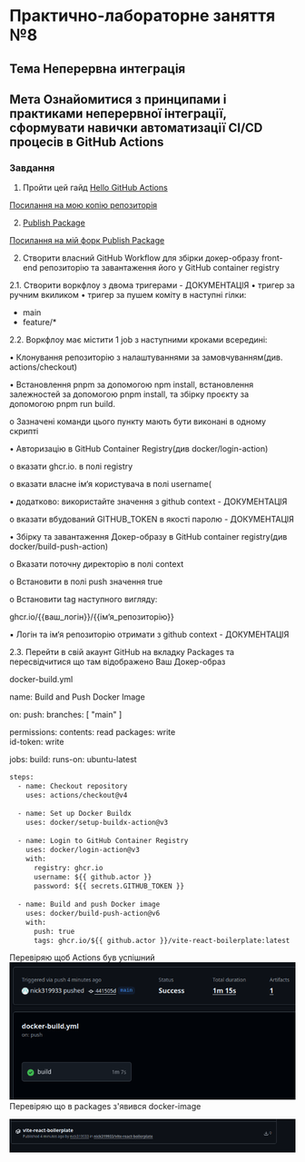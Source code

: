 # Практично-лабораторне заняття №8
## Тема Неперервна интеграція
## Мета Ознайомитися з принципами і практиками неперервної інтеграції, сформувати навички автоматизації CI/CD процесів в GitHub Actions

### Завдання

1. Пройти цей гайд [Hello GitHub Actions](https://github.com/skills/hello-github-actions?tab=readme-ov-file)

[Посилання на мою копію репозиторія](https://github.com/nick319933/skills-hello-github-actions)

2. [Publish Package](https://github.com/skills/publish-packages)

[Посилання на мій форк Publish Package](https://github.com/nick319933/skills-publish-packages)

2. Створити власний GitHub Workflow для збірки докер-образу front-end
репозиторію та завантаження його у GitHub container registry

2.1. Створити воркфлоу з двома тригерами - ДОКУМЕНТАЦІЯ
• тригер за ручним вкиликом
• тригер за пушем коміту в наступні гілки:
- main
- feature/*

2.2. Воркфлоу має містити 1 job з наступними кроками всередині:

• Клонування репозиторію з налаштуваннями за замовчуванням(див.
actions/checkout)

• Встановлення pnpm за допомогою npm install, встановлення залежностей за
допомогою pnpm install, та збірку проєкту за допомогою pnpm run build.

o Зазначені команди цього пункту мають бути виконані в одному скрипті

• Авторизацію в GitHub Container Registry(див docker/login-action)

o вказати ghcr.io. в полі registry

o вказати власне ім‘я користувача в полі username(

▪ додатково: використайте значення з github context -
ДОКУМЕНТАЦІЯ

o вказати вбудований GITHUB_TOKEN в якості паролю -
ДОКУМЕНТАЦІЯ

• Збірку та завантаження Докер-образу в GitHub container registry(див
docker/build-push-action)

o Вказати поточну директорію в полі context

o Встановити в полі push значення true

o Встановити tag наступного вигляду:

ghcr.io/{{ваш_логін}}/{{ім‘я_репозиторію}}

▪ Логін та ім‘я репозиторію отримати з github context -
ДОКУМЕНТАЦІЯ

2.3. Перейти в свій акаунт GitHub на вкладку Packages та пересвідчитися що там
відображено Ваш Докер-образ

docker-build.yml

name: Build and Push Docker Image

on:
  push:
    branches: [ "main" ]

permissions:
  contents: read
  packages: write  
  id-token: write

jobs:
  build:
    runs-on: ubuntu-latest

    steps:
      - name: Checkout repository
        uses: actions/checkout@v4

      - name: Set up Docker Buildx
        uses: docker/setup-buildx-action@v3

      - name: Login to GitHub Container Registry
        uses: docker/login-action@v3
        with:
          registry: ghcr.io
          username: ${{ github.actor }}
          password: ${{ secrets.GITHUB_TOKEN }}

      - name: Build and push Docker image
        uses: docker/build-push-action@v6
        with:
          push: true
          tags: ghcr.io/${{ github.actor }}/vite-react-boilerplate:latest


Перевіряю щоб Actions був успішний
![Screenshot](https://github.com/nick319933/kpz_8/blob/main/screenshots/500307480-a6d090e5-9b51-489d-9f7a-c6e867ee443f.png)
Перевіряю що в packages з'явився docker-image

![Screenshot](https://github.com/nick319933/kpz_8/blob/main/screenshots/500307694-b66c9136-aab9-4623-9ad6-bfd859ae698c.png)
